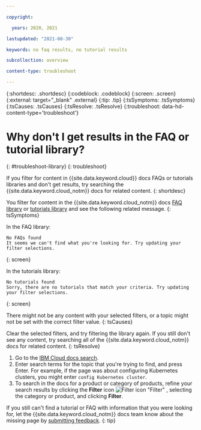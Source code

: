 ```yaml
---

copyright:

  years: 2020, 2021

lastupdated: "2021-08-30"

keywords: no faq results, no tutorial results

subcollection: overview

content-type: troubleshoot

---
```


{:shortdesc: .shortdesc}
{:codeblock: .codeblock}
{:screen: .screen}
{:external: target="_blank" .external}
{:tip: .tip}
{:tsSymptoms: .tsSymptoms}
{:tsCauses: .tsCauses}
{:tsResolve: .tsResolve}
{:troubleshoot: data-hd-content-type='troubleshoot'}

# Why don't I get results in the FAQ or tutorial library?
{: #troubleshoot-library}
{: troubleshoot}

If you filter for content in {{site.data.keyword.cloud}} docs FAQs or tutorials libraries and don't get results, try searching the {{site.data.keyword.cloud_notm}} docs for related content.
{: shortdesc}

You filter for content in the {{site.data.keyword.cloud_notm}} docs [FAQ library](/docs?tab=faqs) or [tutorials library](/docs?tab=tutorials) and see the following related message.
{: tsSymptoms}

In the FAQ library:
```
No FAQs found
It seems we can't find what you're looking for. Try updating your filter selections.
```
{: screen}

In the tutorials library:
```
No tutorials found
Sorry, there are no tutorials that match your criteria. Try updating your filter selections.
```
{: screen}

There might not be any content with your selected filters, or a topic might not be set with the correct filter value.
{: tsCauses}

Clear the selected filters, and try filtering the library again. If you still don't see any content, try searching all of the {{site.data.keyword.cloud_notm}} docs for related content.
{: tsResolve}

1. Go to the [IBM Cloud docs search](/docs/search).
1. Enter search terms for the topic that you're trying to find, and press Enter. For example, if the page was about configuring Kubernetes clusters, you might enter `config Kubernetes cluster`.
1. To search in the docs for a product or category of products, refine your search results by clicking the **Filter** icon ![Filter icon "Filter"](../icons/filter.svg) , selecting the category or product, and clicking **Filter**.

If you still can't find a tutorial or FAQ with information that you were looking for, let the {{site.data.keyword.cloud_notm}} docs team know about the missing page by [submitting feedback](/docs/overview?topic=overview-feedback). 
{: tip}
